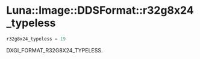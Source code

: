# Luna::Image::DDSFormat::r32g8x24_typeless

```c++
r32g8x24_typeless = 19
```

DXGI_FORMAT_R32G8X24_TYPELESS. 

